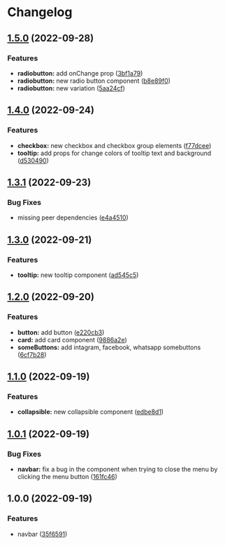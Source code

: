 # Changelog

## [1.5.0](https://github.com/JoniRinta-Kahila/commonComponents/compare/v1.4.0...v1.5.0) (2022-09-28)


### Features

* **radiobutton:** add onChange prop ([3bf1a79](https://github.com/JoniRinta-Kahila/commonComponents/commit/3bf1a7996eb639d10328b8e5324343df0b24f54f))
* **radiobutton:** new radio button component ([b8e89f0](https://github.com/JoniRinta-Kahila/commonComponents/commit/b8e89f050b3926ac39d76d2fd37af5be76afba22))
* **radiobutton:** new variation ([5aa24cf](https://github.com/JoniRinta-Kahila/commonComponents/commit/5aa24cf14033b6ee13136f4b1fb111c97ecc8d89))

## [1.4.0](https://github.com/JoniRinta-Kahila/commonComponents/compare/v1.3.1...v1.4.0) (2022-09-24)


### Features

* **checkbox:** new checkbox and checkbox group elements ([f77dcee](https://github.com/JoniRinta-Kahila/commonComponents/commit/f77dcee07fd1559fe9d7416de99585a5495142dc))
* **tooltip:** add props for change colors of tooltip text and background ([d530490](https://github.com/JoniRinta-Kahila/commonComponents/commit/d530490e5a3c89b0cb5f6bae1cb36ee724f25a35))

## [1.3.1](https://github.com/JoniRinta-Kahila/commonComponents/compare/v1.3.0...v1.3.1) (2022-09-23)


### Bug Fixes

* missing peer dependencies ([e4a4510](https://github.com/JoniRinta-Kahila/commonComponents/commit/e4a451046e83521deb4ef18d59b43d110f4dbd33))

## [1.3.0](https://github.com/JoniRinta-Kahila/commonComponents/compare/v1.2.0...v1.3.0) (2022-09-21)


### Features

* **tooltip:** new tooltip component ([ad545c5](https://github.com/JoniRinta-Kahila/commonComponents/commit/ad545c5f027b9b495ccd9c221de62030d55bfb44))

## [1.2.0](https://github.com/JoniRinta-Kahila/commonComponents/compare/v1.1.0...v1.2.0) (2022-09-20)


### Features

* **button:** add button ([e220cb3](https://github.com/JoniRinta-Kahila/commonComponents/commit/e220cb34056fd0a0c9c0606a23f6fcada5cfb99b))
* **card:** add card component ([9886a2e](https://github.com/JoniRinta-Kahila/commonComponents/commit/9886a2e08bcbc7a89b0c1aa97ecaa5b5d3a0fef6))
* **someButtons:** add intagram, facebook, whatsapp somebuttons ([6cf7b28](https://github.com/JoniRinta-Kahila/commonComponents/commit/6cf7b280bb4a7286d11db51e838dc6704e25862f))

## [1.1.0](https://github.com/JoniRinta-Kahila/commonComponents/compare/v1.0.1...v1.1.0) (2022-09-19)


### Features

* **collapsible:** new collapsible component ([edbe8d1](https://github.com/JoniRinta-Kahila/commonComponents/commit/edbe8d1aa7e5a3453bd184fbf04dfc8dc95c1a1e))

## [1.0.1](https://github.com/JoniRinta-Kahila/commonComponents/compare/v1.0.0...v1.0.1) (2022-09-19)


### Bug Fixes

* **navbar:** fix a bug in the component when trying to close the menu by clicking the menu button ([161fc46](https://github.com/JoniRinta-Kahila/commonComponents/commit/161fc461aa2a54357574b5ff5d3ba2e9286a8f55))

## 1.0.0 (2022-09-19)


### Features

* navbar ([35f6591](https://github.com/JoniRinta-Kahila/commonComponents/commit/35f6591f59641dbbcd4fc7c99e721871d0a6b8ab))
